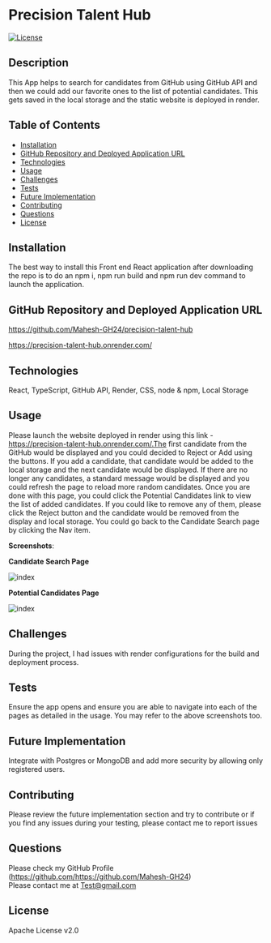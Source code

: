 # Precision Talent Hub

   [![License](https://img.shields.io/badge/License-Apache_2.0-blue.svg)](https://opensource.org/licenses/Apache-2.0)

   ## Description

   This App helps to search for candidates from GitHub using GitHub API and then we could add our favorite ones to the list of potential candidates. This gets saved in the local storage and the static website is deployed in render.

   ## Table of Contents

   - [Installation](#installation)
   - [GitHub Repository and Deployed Application URL](#GitHub-APP-URL)
   - [Technologies](#Technologies)
   - [Usage](#usage)
   - [Challenges](#challenges)
   - [Tests](#tests)
   - [Future Implementation](#Future-Implementation)
   - [Contributing](#Contributing)
   - [Questions](#questions)
   - [License](#license)

   ## Installation

   The best way to install this Front end React application after downloading the repo is to do an npm i, npm run build and npm run dev command to launch the application.

   ## GitHub Repository and Deployed Application URL
   https://github.com/Mahesh-GH24/precision-talent-hub
   
   https://precision-talent-hub.onrender.com/

   ## Technologies

   React, TypeScript, GitHub API, Render, CSS, node & npm, Local Storage

   ## Usage

   Please launch the website deployed in render using this link - https://precision-talent-hub.onrender.com/.The first candidate from the GitHub would be displayed and you could decided to Reject or Add using the buttons. If you add a candidate, that candidate would be added to the local storage and the next candidate would be displayed. If there are no longer any candidates, a standard message would be displayed and you could refresh the page to reload more random candidates. Once you are done with this page, you could click the Potential Candidates link to view the list of added candidates. If you could like to remove any of them, please click the Reject button and the candidate would be removed from the display and local storage. You could go back to the Candidate Search page by clicking the Nav item.

   
   **Screenshots**:

   **Candidate Search Page**

   ![index](dist/assets/images/candidate-search.jpg)

   **Potential Candidates Page**

   ![index](dist/assets/images/potential-candidates.jpg)

         
   ## Challenges

   During the project, I had issues with render configurations for the build and deployment process.
   

   ## Tests
   Ensure the app opens and ensure you are able to navigate into each of the pages as detailed in the usage. You may refer to the above screenshots too.

   ## Future Implementation
   Integrate with Postgres or MongoDB and add more security by allowing only registered users.

   ## Contributing
   Please review the future implementation section and try to contribute or if you find any issues during your testing, please contact me to report issues

   ## Questions
   Please check my GitHub Profile (https://github.com/https://github.com/Mahesh-GH24)  
   Please contact me at Test@gmail.com

   ## License
   Apache License v2.0